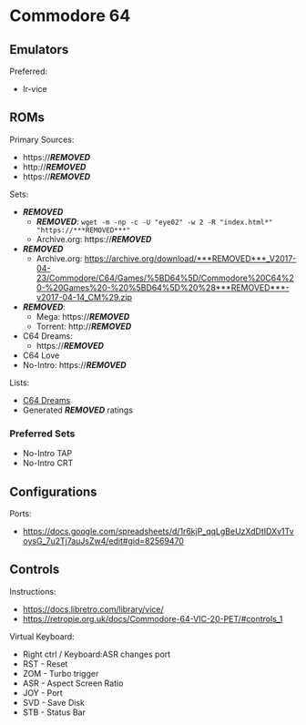 # Commodore 64

## Emulators

Preferred:

* lr-vice

## ROMs

Primary Sources:

* https://***REMOVED***
* http://***REMOVED***
* https://***REMOVED***

Sets:

* ***REMOVED***
  - ***REMOVED***: `wget -m -np -c -U "eye02" -w 2 -R "index.html*" "https://***REMOVED***"`
  - Archive.org: https://***REMOVED***
* ***REMOVED***
  - Archive.org: https://archive.org/download/***REMOVED***_V2017-04-23/Commodore/C64/Games/%5BD64%5D/Commodore%20C64%20-%20Games%20-%20%5BD64%5D%20%28***REMOVED***-v2017-04-14_CM%29.zip
* ***REMOVED***:
  - Mega: https://***REMOVED***
  - Torrent: http://***REMOVED***
* C64 Dreams:
  - https://***REMOVED***
* C64 Love
* No-Intro: https://***REMOVED***

Lists:

* [C64 Dreams](https://docs.google.com/spreadsheets/d/1r6kjP_qqLgBeUzXdDtIDXv1TvoysG_7u2Tj7auJsZw4/edit#gid=82569470)
* Generated ***REMOVED*** ratings

### Preferred Sets

* No-Intro TAP
* No-Intro CRT

## Configurations

Ports:

* https://docs.google.com/spreadsheets/d/1r6kjP_qqLgBeUzXdDtIDXv1TvoysG_7u2Tj7auJsZw4/edit#gid=82569470

## Controls

Instructions:

* https://docs.libretro.com/library/vice/
* https://retropie.org.uk/docs/Commodore-64-VIC-20-PET/#controls_1

Virtual Keyboard:

* Right ctrl / Keyboard:ASR changes port
* RST - Reset
* ZOM - Turbo trigger
* ASR - Aspect Screen Ratio
* JOY - Port
* SVD - Save Disk
* STB - Status Bar
